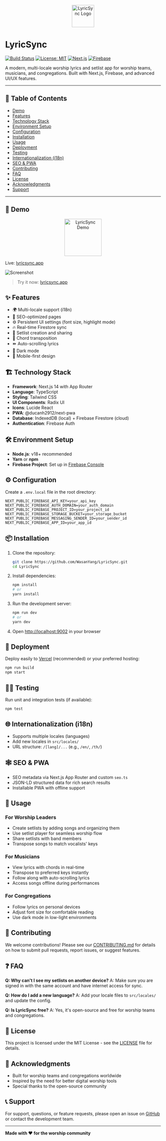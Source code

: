 <p align="center">
  <img src="https://lyricsync.app/icons/logo-72.webp" alt="LyricSync Logo" width="72" />
</p>

# LyricSync

[![Build Status](https://img.shields.io/github/actions/workflow/status/WasanYang/LyricSync/main.yml?branch=master)](https://github.com/WasanYang/LyricSync/actions)
[![License: MIT](https://img.shields.io/badge/License-MIT-yellow.svg)](LICENSE)
[![Next.js](https://img.shields.io/badge/Next.js-14-blue)](https://nextjs.org/)
[![Firebase](https://img.shields.io/badge/Firebase-cloud-orange)](https://firebase.google.com/)

A modern, multi-locale worship lyrics and setlist app for worship teams, musicians, and congregations. Built with Next.js, Firebase, and advanced UI/UX features.

---

## 📑 Table of Contents

- [Demo](#demo)
- [Features](#features)
- [Technology Stack](#technology-stack)
- [Environment Setup](#environment-setup)
- [Configuration](#configuration)
- [Installation](#installation)
- [Usage](#usage)
- [Deployment](#deployment)
- [Testing](#testing)
- [Internationalization (i18n)](#internationalization-i18n)
- [SEO & PWA](#seo--pwa)
- [Contributing](#contributing)
- [FAQ](#faq)
- [License](#license)
- [Acknowledgments](#acknowledgments)
- [Support](#support)

---

## 🚀 Demo

<p align="center">
  <img src="https://lyricsync.app/icons/logo-72.webp" alt="LyricSync Demo" width="120" />
</p>

Live: [lyricsync.app](https://lyricsync.app)

![Screenshot](https://lyricsync.app/icons/logo-1200x630.png)

> Try it now: [lyricsync.app](https://lyricsync.app)

## ✨ Features

- 🌍 Multi-locale support (i18n)
- 🔎 SEO-optimized pages
- ⚙️ Persistent UI settings (font size, highlight mode)
- 🔥 Real-time Firestore sync
- 📝 Setlist creation and sharing
- 🎸 Chord transposition
- ⏩ Auto-scrolling lyrics
- 🌙 Dark mode
- 📱 Mobile-first design

## 🏗️ Technology Stack

- **Framework**: Next.js 14 with App Router
- **Language**: TypeScript
- **Styling**: Tailwind CSS
- **UI Components**: Radix UI
- **Icons**: Lucide React
- **PWA**: @ducanh2912/next-pwa
- **Database**: IndexedDB (local) + Firebase Firestore (cloud)
- **Authentication**: Firebase Auth

## 🛠️ Environment Setup

- **Node.js**: v18+ recommended
- **Yarn** or **npm**
- **Firebase Project**: Set up in [Firebase Console](https://console.firebase.google.com/)

## ⚙️ Configuration

Create a `.env.local` file in the root directory:

```env
NEXT_PUBLIC_FIREBASE_API_KEY=your_api_key
NEXT_PUBLIC_FIREBASE_AUTH_DOMAIN=your_auth_domain
NEXT_PUBLIC_FIREBASE_PROJECT_ID=your_project_id
NEXT_PUBLIC_FIREBASE_STORAGE_BUCKET=your_storage_bucket
NEXT_PUBLIC_FIREBASE_MESSAGING_SENDER_ID=your_sender_id
NEXT_PUBLIC_FIREBASE_APP_ID=your_app_id
```

## 📦 Installation

1. Clone the repository:

   ```bash
   git clone https://github.com/WasanYang/LyricSync.git
   cd LyricSync
   ```

2. Install dependencies:

   ```bash
   npm install
   # or
   yarn install
   ```

3. Run the development server:

   ```bash
   npm run dev
   # or
   yarn dev
   ```

4. Open [http://localhost:9002](http://localhost:9002) in your browser

## 🚀 Deployment

Deploy easily to [Vercel](https://vercel.com/) (recommended) or your preferred hosting:

```bash
npm run build
npm start
```

## 🧑‍💻 Testing

Run unit and integration tests (if available):

```bash
npm test
```

## 🌐 Internationalization (i18n)

- Supports multiple locales (languages)
- Add new locales in `src/locales/`
- URL structure: `/[lang]/...` (e.g., `/en/`, `/th/`)

## 🕸️ SEO & PWA

- SEO metadata via Next.js App Router and custom `seo.ts`
- JSON-LD structured data for rich search results
- Installable PWA with offline support

## 📱 Usage

### For Worship Leaders

- Create setlists by adding songs and organizing them
- Use setlist player for seamless worship flow
- Share setlists with band members
- Transpose songs to match vocalists' keys

### For Musicians

- View lyrics with chords in real-time
- Transpose to preferred keys instantly
- Follow along with auto-scrolling lyrics
- Access songs offline during performances

### For Congregations

- Follow lyrics on personal devices
- Adjust font size for comfortable reading
- Use dark mode in low-light environments

## 🤝 Contributing

We welcome contributions! Please see our [CONTRIBUTING.md](CONTRIBUTING.md) for details on how to submit pull requests, report issues, or suggest features.

## ❓ FAQ

**Q: Why can't I see my setlists on another device?**
A: Make sure you are signed in with the same account and have internet access for sync.

**Q: How do I add a new language?**
A: Add your locale files to `src/locales/` and update the config.

**Q: Is LyricSync free?**
A: Yes, it's open-source and free for worship teams and congregations.

## 📄 License

This project is licensed under the MIT License - see the [LICENSE](LICENSE) file for details.

## 🙏 Acknowledgments

- Built for worship teams and congregations worldwide
- Inspired by the need for better digital worship tools
- Special thanks to the open-source community

## 📞 Support

For support, questions, or feature requests, please open an issue on [GitHub](https://github.com/WasanYang/LyricSync/issues) or contact the development team.

---

**Made with ❤️ for the worship community**
